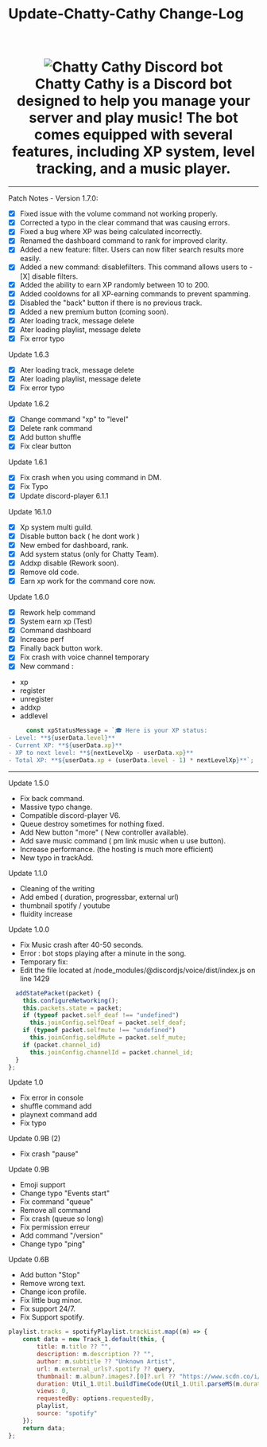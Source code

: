 # Update-Chatty-Cathy Change-Log
<h1 align="center">
  <br>
  <img src="https://cdn.discordapp.com/attachments/1054749393238097962/1060231996535750656/20221230_152013_0000-removebg-preview.png" alt="Chatty Cathy Discord bot">
  <br>
  Chatty Cathy is a Discord bot designed to help you manage your server and play music! The bot comes equipped with several features, including XP system, level tracking, and a music player.
  <br>
</h1>



-------------------------------------------------------



Patch Notes - Version 1.7.0:

- [X] Fixed issue with the volume command not working properly.
- [X] Corrected a typo in the clear command that was causing errors.
- [X] Fixed a bug where XP was being calculated incorrectly.
- [X] Renamed the dashboard command to rank for improved clarity.
- [X] Added a new feature: filter. Users can now filter search results more easily.
- [X] Added a new command: disablefilters. This command allows users to - [X] disable filters.
- [X] Added the ability to earn XP randomly between 10 to 200.
- [X] Added cooldowns for all XP-earning commands to prevent spamming.
- [X] Disabled the "back" button if there is no previous track.
- [X] Added a new premium button (coming soon).
- [X] Ater loading track, message delete
- [X] Ater loading playlist, message delete
- [X] Fix error typo

Update 1.6.3

- [X] Ater loading track, message delete
- [X] Ater loading playlist, message delete
- [X] Fix error typo

Update 1.6.2

- [X] Change command "xp" to "level"
- [X] Delete rank command
- [X] Add button shuffle
- [X] Fix clear button

Update 1.6.1


- [X] Fix crash when you using command in DM.
- [X] Fix Typo 
- [X] Update discord-player 6.1.1

Update 16.1.0

- [X] Xp system multi guild.
- [X] Disable button back ( he dont work )
- [X] New embed for dashboard, rank.
- [X] Add system status (only for Chatty Team).
- [X] Addxp disable (Rework soon).
- [X] Remove old code.
- [X] Earn xp work for the command core now.

Update 1.6.0
- [X] Rework help command
- [X] System earn xp (Test)
- [X] Command dashboard
- [X] Increase perf
- [X] Finally back button work.
- [X] Fix crash with voice channel temporary
- [X] New command :
 - xp
 - register
 - unregister
 - addxp
 - addlevel
 
 ```js
      const xpStatusMessage = `🎓 Here is your XP status:
- Level: **${userData.level}**
- Current XP: **${userData.xp}**
- XP to next level: **${nextLevelXp - userData.xp}**
- Total XP: **${userData.xp + (userData.level - 1) * nextLevelXp}**`;
```
 
 
 -----------------------------------------------------

Update 1.5.0

- Fix back command.
- Massive typo change.
- Compatible discord-player V6.
- Queue destroy sometimes for nothing fixed.
- Add New button "more" ( New controller available). 
- Add save music command ( pm link music when u use button).
- Increase performance. (the hosting is much more efficient)
- New typo in trackAdd.

Update 1.1.0

- Cleaning of the writing
- Add embed ( duration, progressbar, external url)
- thumbnail spotify / youtube
- fluidity increase



Update 1.0.0

- Fix Music crash after 40-50 seconds.
- Error : bot stops playing after a minute in the song.
- Temporary fix:
- Edit the file located at /node_modules/@discordjs/voice/dist/index.js on line 1429

```js
  addStatePacket(packet) {
    this.configureNetworking();
    this.packets.state = packet;
    if (typeof packet.self_deaf !== "undefined")
      this.joinConfig.selfDeaf = packet.self_deaf;
    if (typeof packet.selfmute !== "undefined") 
      this.joinConfig.seldMute = packet.self_mute;
    if (packet.channel_id) 
      this.joinConfig.channelId = packet.channel_id;
  }
};
```

Update 1.0
- Fix error in console
- shuffle command add
- playnext command add
- Fix typo

Update 0.9B (2)
- Fix crash "pause"

Update 0.9B
- Emoji support
- Change typo "Events start"
- Fix command "queue"
- Remove all command <Private message>
- Fix crash (queue so long)
- Fix permission erreur
- Add command "/version"
- Change typo "ping"



Update 0.6B

- Add button "Stop"
- Remove wrong text.
- Change icon profile.
- Fix little bug minor.
- Fix support 24/7.
- Fix Support spotify.

```js
playlist.tracks = spotifyPlaylist.trackList.map((m) => {
    const data = new Track_1.default(this, {
        title: m.title ?? "",
        description: m.description ?? "",
        author: m.subtitle ?? "Unknown Artist",
        url: m.external_urls?.spotify ?? query,
        thumbnail: m.album?.images?.[0]?.url ?? "https://www.scdn.co/i/_global/twitter_card-default.jpg",
        duration: Util_1.Util.buildTimeCode(Util_1.Util.parseMS(m.duration)),
        views: 0,
        requestedBy: options.requestedBy,
        playlist,
        source: "spotify"
    });
    return data;
};
```


